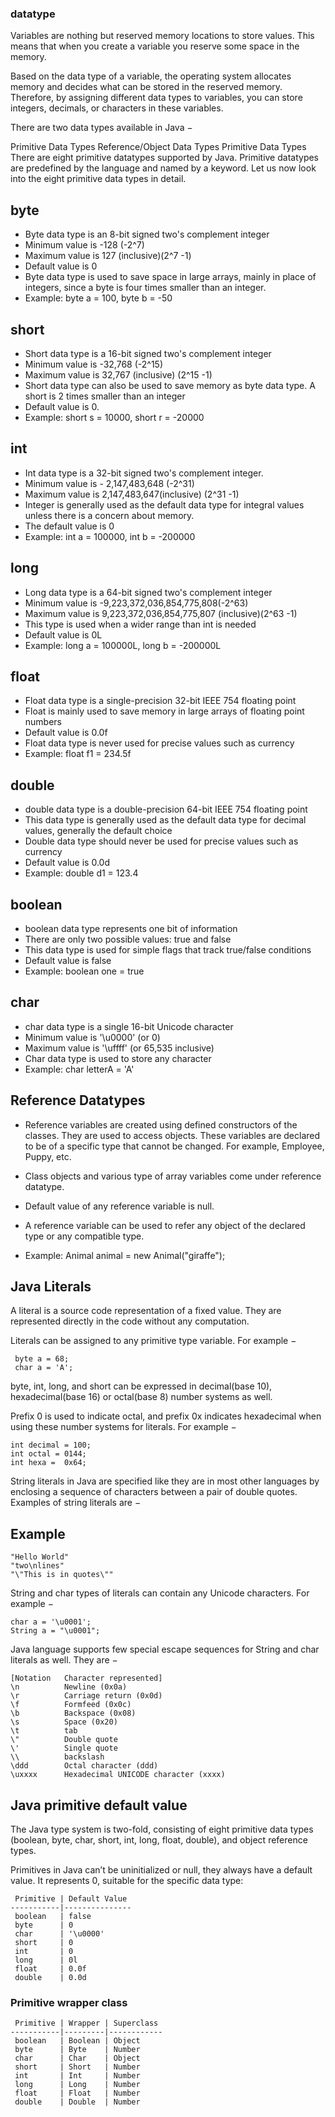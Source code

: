 ### datatype
Variables are nothing but reserved memory locations to store values. This means that when you create a variable you reserve some space in the memory.

Based on the data type of a variable, the operating system allocates memory and decides what can be stored in the reserved memory. Therefore, by assigning different data types to variables, you can store integers, decimals, or characters in these variables.

There are two data types available in Java −

Primitive Data Types
Reference/Object Data Types
Primitive Data Types
There are eight primitive datatypes supported by Java. Primitive datatypes are predefined by the language and named by a keyword. Let us now look into the eight primitive data types in detail.

## byte
- Byte data type is an 8-bit signed two's complement integer
- Minimum value is -128 (-2^7)
- Maximum value is 127 (inclusive)(2^7 -1)
- Default value is 0
- Byte data type is used to save space in large arrays, mainly in place of integers, since a byte is four times smaller than an integer.
- Example: byte a = 100, byte b = -50

## short
- Short data type is a 16-bit signed two's complement integer
- Minimum value is -32,768 (-2^15)
- Maximum value is 32,767 (inclusive) (2^15 -1)
- Short data type can also be used to save memory as byte data type. A short is 2 times smaller than an integer
- Default value is 0.
- Example: short s = 10000, short r = -20000

## int
- Int data type is a 32-bit signed two's complement integer.
- Minimum value is - 2,147,483,648 (-2^31)
- Maximum value is 2,147,483,647(inclusive) (2^31 -1)
- Integer is generally used as the default data type for integral values unless there is a concern about memory.
- The default value is 0
- Example: int a = 100000, int b = -200000

## long
- Long data type is a 64-bit signed two's complement integer
- Minimum value is -9,223,372,036,854,775,808(-2^63)
- Maximum value is 9,223,372,036,854,775,807 (inclusive)(2^63 -1)
- This type is used when a wider range than int is needed
- Default value is 0L
- Example: long a = 100000L, long b = -200000L

## float
- Float data type is a single-precision 32-bit IEEE 754 floating point
- Float is mainly used to save memory in large arrays of floating point numbers
- Default value is 0.0f
- Float data type is never used for precise values such as currency
- Example: float f1 = 234.5f

## double
- double data type is a double-precision 64-bit IEEE 754 floating point
- This data type is generally used as the default data type for decimal values, generally the default choice
- Double data type should never be used for precise values such as currency
- Default value is 0.0d
- Example: double d1 = 123.4

## boolean
- boolean data type represents one bit of information 
- There are only two possible values: true and false
- This data type is used for simple flags that track true/false conditions
- Default value is false
- Example: boolean one = true

## char
- char data type is a single 16-bit Unicode character
- Minimum value is '\u0000' (or 0)
- Maximum value is '\uffff' (or 65,535 inclusive)
- Char data type is used to store any character
- Example: char letterA = 'A'

## Reference Datatypes
- Reference variables are created using defined constructors of the classes. They are used to access objects. These variables are declared to be of a specific type that cannot be changed. For example, Employee, Puppy, etc.

- Class objects and various type of array variables come under reference datatype.
- Default value of any reference variable is null.
- A reference variable can be used to refer any object of the declared type or any compatible type.
- Example: Animal animal = new Animal("giraffe");

## Java Literals
A literal is a source code representation of a fixed value. They are represented directly in the code without any computation.

Literals can be assigned to any primitive type variable. For example −

```
 byte a = 68;
 char a = 'A';
```
byte, int, long, and short can be expressed in decimal(base 10), hexadecimal(base 16) or octal(base 8) number systems as well.

Prefix 0 is used to indicate octal, and prefix 0x indicates hexadecimal when using these number systems for
literals. For example −
```
int decimal = 100;
int octal = 0144;
int hexa =  0x64;
```
String literals in Java are specified like they are in most other languages by enclosing a sequence of characters between a pair of double quotes. Examples of string literals are −

## Example
```
"Hello World"
"two\nlines"
"\"This is in quotes\"" 
```
String and char types of literals can contain any Unicode characters. For example − <br/>
```
char a = '\u0001';
String a = "\u0001"; 
```
Java language supports few special escape sequences for String and char literals as well. They are −

```
[Notation	Character represented]
\n	        Newline (0x0a)
\r	        Carriage return (0x0d)
\f	        Formfeed (0x0c)
\b	        Backspace (0x08)
\s	        Space (0x20)
\t	        tab
\"	        Double quote
\'	        Single quote
\\	        backslash
\ddd	    Octal character (ddd)
\uxxxx	    Hexadecimal UNICODE character (xxxx)
```

## Java primitive default value
The Java type system is two-fold, consisting of eight primitive data types (boolean, byte, char, short, int, long, float, double), and object reference types.

Primitives in Java can’t be uninitialized or null, they always have a default value. It represents 0, suitable for the specific data type:

```
 Primitive | Default Value 
-----------|--------------- 
 boolean   | false
 byte      | 0
 char      | '\u0000'
 short     | 0
 int       | 0
 long      | 0l
 float     | 0.0f
 double    | 0.0d
```

### Primitive wrapper class
```
 Primitive | Wrapper | Superclass
-----------|---------|------------
 boolean   | Boolean | Object
 byte      | Byte    | Number
 char      | Char    | Object
 short     | Short   | Number
 int       | Int     | Number
 long      | Long    | Number
 float     | Float   | Number
 double    | Double  | Number
 ```
